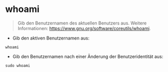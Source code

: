 # whoami

> Gib den Benutzernamen des aktuellen Benutzers aus.
> Weitere Informationen: <https://www.gnu.org/software/coreutils/whoami>.

- Gib den aktiven Benutzernamen aus:

`whoami`

- Gib den Benutzernamen nach einer Änderung der Benutzeridentität aus:

`sudo whoami`
